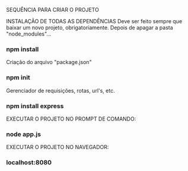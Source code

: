 SEQUÊNCIA PARA CRIAR O PROJETO

INSTALAÇÃO DE TODAS AS DEPENDÊNCIAS
Deve ser feito sempre que baixar um novo projeto, obrigatoriamente.
Depois de apagar a pasta "node_modules"...
### npm install

Criação do arquivo "package.json"
### npm init

Gerenciador de requisições, rotas, url's, etc.
### npm install express

EXECUTAR O PROJETO NO PROMPT DE COMANDO:
### node app.js

EXECUTAR O PROJETO NO NAVEGADOR:
### localhost:8080